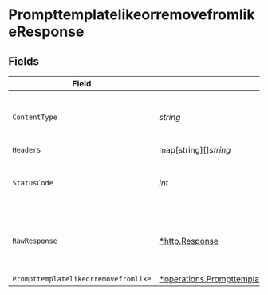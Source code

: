 # PrompttemplatelikeorremovefromlikeResponse


## Fields

| Field                                                                                                                                                                                      | Type                                                                                                                                                                                       | Required                                                                                                                                                                                   | Description                                                                                                                                                                                |
| ------------------------------------------------------------------------------------------------------------------------------------------------------------------------------------------ | ------------------------------------------------------------------------------------------------------------------------------------------------------------------------------------------ | ------------------------------------------------------------------------------------------------------------------------------------------------------------------------------------------ | ------------------------------------------------------------------------------------------------------------------------------------------------------------------------------------------ |
| `ContentType`                                                                                                                                                                              | *string*                                                                                                                                                                                   | :heavy_check_mark:                                                                                                                                                                         | HTTP response content type for this operation                                                                                                                                              |
| `Headers`                                                                                                                                                                                  | map[string][]*string*                                                                                                                                                                      | :heavy_minus_sign:                                                                                                                                                                         | N/A                                                                                                                                                                                        |
| `StatusCode`                                                                                                                                                                               | *int*                                                                                                                                                                                      | :heavy_check_mark:                                                                                                                                                                         | HTTP response status code for this operation                                                                                                                                               |
| `RawResponse`                                                                                                                                                                              | [*http.Response](https://pkg.go.dev/net/http#Response)                                                                                                                                     | :heavy_minus_sign:                                                                                                                                                                         | Raw HTTP response; suitable for custom response parsing                                                                                                                                    |
| `Prompttemplatelikeorremovefromlike`                                                                                                                                                       | [*operations.PrompttemplatelikeorremovefromlikePrompttemplatelikeorremovefromlike](../../../pkg/models/operations/prompttemplatelikeorremovefromlikeprompttemplatelikeorremovefromlike.md) | :heavy_minus_sign:                                                                                                                                                                         | OK                                                                                                                                                                                         |